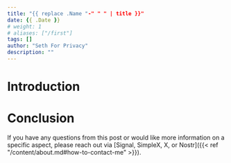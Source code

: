 ```yaml
---
title: "{{ replace .Name "-" " " | title }}"
date: {{ .Date }}
# weight: 1
# aliases: ["/first"]
tags: []
author: "Seth For Privacy"
description: ""
---
```


# Introduction

# Conclusion

If you have any questions from this post or would like more information on a specific aspect, please reach out via [Signal, SimpleX, X, or Nostr]({{< ref "/content/about.md#how-to-contact-me" >}}).
